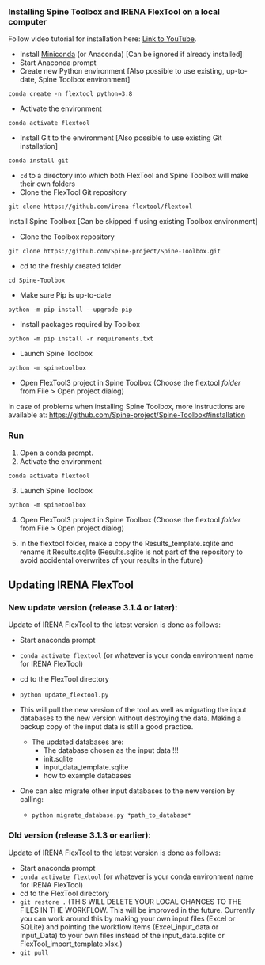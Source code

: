 ### Installing Spine Toolbox and IRENA FlexTool on a local computer

Follow video tutorial for installation here: [Link to YouTube](https://youtu.be/N3qB0rzxPYw).

- Install [Miniconda](https://docs.conda.io/en/latest/miniconda.html) (or Anaconda)  [Can be ignored if already installed]
- Start Anaconda prompt
- Create new Python environment [Also possible to use existing, up-to-date, Spine Toolbox environment]

```shell
conda create -n flextool python=3.8
```

- Activate the environment

```shell
conda activate flextool
```

- Install Git to the environment [Also possible to use existing Git installation]

```shell
conda install git
```

- `cd` to a directory into which both FlexTool and Spine Toolbox will make their own folders
- Clone the FlexTool Git repository

```shell
git clone https://github.com/irena-flextool/flextool
```

Install Spine Toolbox [Can be skipped if using existing Toolbox environment]

- Clone the Toolbox repository

```shell
git clone https://github.com/Spine-project/Spine-Toolbox.git
```

- cd to the freshly created folder

```shell
cd Spine-Toolbox
```

- Make sure Pip is up-to-date

```shell
python -m pip install --upgrade pip
```

- Install packages required by Toolbox

```shell
python -m pip install -r requirements.txt
```

- Launch Spine Toolbox

```shell
python -m spinetoolbox
```

- Open FlexTool3 project in Spine Toolbox (Choose the flextool *folder* from File > Open project dialog)

In case of problems when installing Spine Toolbox, more instructions are available at: https://github.com/Spine-project/Spine-Toolbox#installation

### Run
1. Open a conda prompt.
2. Activate the environment

```shell
conda activate flextool
```
3. Launch Spine Toolbox

```shell
python -m spinetoolbox
```

4. Open FlexTool3 project in Spine Toolbox (Choose the flextool *folder* from File > Open project dialog)

5. In the flextool folder, make a copy the Results_template.sqlite and rename it Results.sqlite (Results.sqlite is not part of the repository to avoid accidental overwrites of your results in the future) 

## Updating IRENA FlexTool

### New update version (release 3.1.4 or later):
Update of IRENA FlexTool to the latest version is done as follows:
- Start anaconda prompt
- `conda activate flextool` (or whatever is your conda environment name for IRENA FlexTool)
- cd to the FlexTool directory
- `python update_flextool.py`
- This will pull the new version of the tool as well as migrating the input databases to the new version without destroying the data. Making a backup copy of the input data is still a good practice.
    - The updated databases are: 
        - The database chosen as the input data !!!
        - init.sqlite
        - input_data_template.sqlite
        - how to example databases

- One can also migrate other input databases to the new version by calling:
    - `python migrate_database.py *path_to_database*`

### Old version (release 3.1.3 or earlier):
Update of IRENA FlexTool to the latest version is done as follows:

- Start anaconda prompt
- `conda activate flextool` (or whatever is your conda environment name for IRENA FlexTool)
- cd to the FlexTool directory
- `git restore .` (THIS WILL DELETE YOUR LOCAL CHANGES TO THE FILES IN THE WORKFLOW. This will be improved in the future. Currently you can work around this by making your own input files (Excel or SQLite) and pointing the workflow items (Excel_input_data or Input_Data) to your own files instead of the input_data.sqlite or FlexTool_import_template.xlsx.) 
- `git pull`
